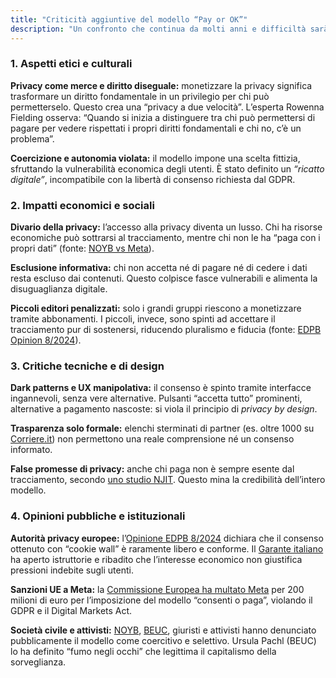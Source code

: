 ```yaml
---
title: "Criticità aggiuntive del modello “Pay or OK”"
description: "Un confronto che continua da molti anni e difficiltà sarà risolto oggi, perchè i giornali hanno bisogno di soldi, ma non hanno l'abilità di chiederli ai lettori."
---
```


### 1\. Aspetti etici e culturali

**Privacy come merce e diritto diseguale:** monetizzare la privacy significa trasformare un diritto fondamentale in un privilegio per chi può permetterselo. Questo crea una “privacy a due velocità”. L’esperta Rowenna Fielding osserva: “Quando si inizia a distinguere tra chi può permettersi di pagare per vedere rispettati i propri diritti fondamentali e chi no, c’è un problema”.

**Coercizione e autonomia violata:** il modello impone una scelta fittizia, sfruttando la vulnerabilità economica degli utenti. È stato definito un _“ricatto digitale”_, incompatibile con la libertà di consenso richiesta dal GDPR.

### 2\. Impatti economici e sociali

**Divario della privacy:** l’accesso alla privacy diventa un lusso. Chi ha risorse economiche può sottrarsi al tracciamento, mentre chi non le ha “paga con i propri dati” (fonte: [NOYB vs Meta](https://noyb.eu/en/noyb-files-gdpr-complaint-against-meta-over-pay-or-okay)).

**Esclusione informativa:** chi non accetta né di pagare né di cedere i dati resta escluso dai contenuti. Questo colpisce fasce vulnerabili e alimenta la disuguaglianza digitale.

**Piccoli editori penalizzati:** solo i grandi gruppi riescono a monetizzare tramite abbonamenti. I piccoli, invece, sono spinti ad accettare il tracciamento pur di sostenersi, riducendo pluralismo e fiducia (fonte: [EDPB Opinion 8/2024](https://edpb.europa.eu/system/files/2024-04/edpb_opinion_202408_pay_or_consent_en.pdf)).

### 3\. Critiche tecniche e di design

**Dark patterns e UX manipolativa:** il consenso è spinto tramite interfacce ingannevoli, senza vere alternative. Pulsanti “accetta tutto” prominenti, alternative a pagamento nascoste: si viola il principio di _privacy by design_.

**Trasparenza solo formale:** elenchi sterminati di partner (es. oltre 1000 su [Corriere.it](https://www.corriere.it/)) non permettono una reale comprensione né un consenso informato.

**False promesse di privacy:** anche chi paga non è sempre esente dal tracciamento, secondo [uno studio NJIT](https://web.njit.edu/~grosz/pubs/icwsm24.pdf). Questo mina la credibilità dell’intero modello.

### 4\. Opinioni pubbliche e istituzionali

**Autorità privacy europee:** l’[Opinione EDPB 8/2024](https://edpb.europa.eu/system/files/2024-04/edpb_opinion_202408_pay_or_consent_en.pdf) dichiara che il consenso ottenuto con “cookie wall” è raramente libero e conforme. Il [Garante italiano](https://www.garanteprivacy.it/web/guest/home/docweb/-/docweb-display/docweb/10127186) ha aperto istruttorie e ribadito che l’interesse economico non giustifica pressioni indebite sugli utenti.

**Sanzioni UE a Meta:** la [Commissione Europea ha multato Meta](https://noyb.eu/en/noyb-files-gdpr-complaint-against-meta-over-pay-or-okay) per 200 milioni di euro per l’imposizione del modello “consenti o paga”, violando il GDPR e il Digital Markets Act.

**Società civile e attivisti:** [NOYB](https://noyb.eu), [BEUC](https://www.beuc.eu), giuristi e attivisti hanno denunciato pubblicamente il modello come coercitivo e selettivo. Ursula Pachl (BEUC) lo ha definito “fumo negli occhi” che legittima il capitalismo della sorveglianza.
